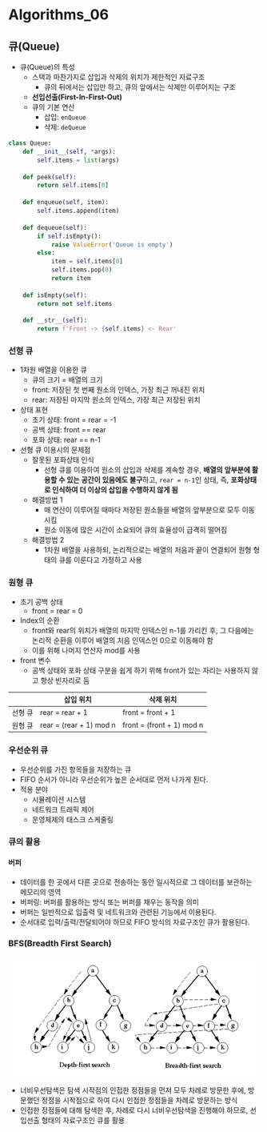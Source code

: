 # Algorithms_06

## 큐(Queue)

-   큐(Queue)의 특성
    -   스택과 마찬가지로 삽입과 삭제의 위치가 제한적인 자료구조
        -   큐의 뒤에서는 삽입만 하고, 큐의 앞에서는 삭제만 이루어지는 구조
    -   **선입선출(First-In-First-Out)**
    -   큐의 기본 연산
        -   삽입: `enQueue`
        -   삭제: `deQueue`

```python
class Queue:
    def __init__(self, *args):
        self.items = list(args)
    
    def peek(self):
        return self.items[0]
    
    def enqueue(self, item):
        self.items.append(item)
        
    def dequeue(self):
        if self.isEmpty():
            raise ValueError('Queue is empty')
        else:
            item = self.items[0]
            self.items.pop(0)
            return item
    
    def isEmpty(self):
        return not self.items
    
    def __str__(self):
        return f'Front -> {self.items} <- Rear'
```

### 선형 큐

-   1차원 배열을 이용한 큐
    -   큐의 크기 = 배열의 크기
    -   front: 저장된 첫 번째 원소의 인덱스, 가장 최근 꺼내진 위치
    -   rear: 저장된 마지막 원소의 인덱스, 가장 최근 저장된 위치
-   상태 표현
    -   초기 상태: front = rear = -1
    -   공백 상태: front == rear
    -   포화 상태: rear == n-1
-   선형 큐 이용시의 문제점
    -   잘못된 포화상태 인식
        -   선형 큐를 이용하여 원소의 삽입과 삭제를 계속할 경우, **배열의 앞부분에 활용할 수 있는 공간이 있음에도 불구**하고, `rear = n-1`인 상태, 즉, **포화상태로 인식하여 더 이상의 삽입을 수행하지 않게 됨**
    -   해결방법 1
        -   매 연산이 이루어질 때마다 저장된 원소들을 배열의 앞부분으로 모두 이동시킴
        -   원소 이동에 많은 시간이 소요되어 큐의 효율성이 급격히 떨어짐
    -   해결방법 2
        -   1차원 배열을 사용하되, 논리적으로는 배열의 처음과 끝이 연결되어 원형 형태의 큐를 이룬다고 가정하고 사용

### 원형 큐

-   초기 공백 상태
    -   front = rear = 0
-   Index의 순환
    -   front와 rear의 위치가 배열의 마지막 인덱스인 n-1를 가리킨 후, 그 다음에는 논리적 순환을 이루어 배열의 처음 인덱스인 0으로 이동해야 함
    -   이를 위해 나머지 연산자 mod를 사용
-   front 변수
    -   공백 상태와 포화 상태 구분을 쉽게 하기 위해 front가 있는 자리는 사용하지 않고 항상 빈자리로 둠

|         | 삽입 위치               | 삭제 위치                 |
| ------- | ----------------------- | ------------------------- |
| 선형 큐 | rear = rear + 1         | front = front + 1         |
| 원형 큐 | rear = (rear + 1) mod n | front = (front + 1) mod n |

### 우선순위 큐

-   우선순위를 가진 항목들을 저장하는 큐
-   FIFO 순서가 아니라 우선순위가 높은 순서대로 먼저 나가게 된다.
-   적용 분야
    -   시뮬레이션 시스템
    -   네트워크 트래픽 제어
    -   운영체제의 태스크 스케줄링

### 큐의 활용

#### 버퍼

-   데이터를 한 곳에서 다른 곳으로 전송하는 동안 일시적으로 그 데이터를 보관하는 메모리의 영역
-   버퍼링: 버퍼를 활용하는 방식 또는 버퍼를 채우는 동작을 의미
-   버퍼는 일반적으로 입출력 및 네트워크와 관련된 기능에서 이용된다.
-   순서대로 입력/출력/전달되어야 하므로 FIFO 방식의 자료구조인 큐가 활용된다.

### BFS(Breadth First Search)

![image-20220225112908139](algorithms_06.assets/image-20220225112908139.png)

-   너비우선탐색은 탐색 시작점의 인접한 정점들을 먼저 모두 차례로 방문한 후에, 방문했던 정점을 시작점으로 하여 다시 인접한 정점들을 차례로 방문하는 방식
-   인접한 정점들에 대해 탐색한 후, 차례로 다시 너비우선탐색을 진행해야 하므로, 선입선출 형태의 자료구조인 큐를 활용